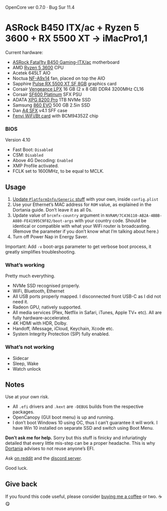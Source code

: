 OpenCore ver 0.7.0 · Bug Sur 11.4

# ASRock B450 ITX/ac + Ryzen 5 3600 + RX 5500 XT → iMacPro1,1

Current hardware:

- [ASRock Fatal1ty B450 Gaming-ITX/ac](https://www.asrock.com/mb/AMD/Fatal1ty%20B450%20Gaming-ITXac/) motherboard
- AMD [Ryzen 5 3600](https://www.amd.com/en/products/cpu/amd-ryzen-5-3600) CPU
- Acetek 645LT AIO
- Noctua [NF-A9x14](https://noctua.at/en/products/fan/nf-a9x14-pwm) fan, placed on top the AIO
- Sapphire [Pulse RX 5500 XT SF 8GB](https://www.sapphiretech.com/en/consumer/pulse-radeon-rx-5500-xt-sf-8g-gddr6) graphics card
- Corsair [Vengeance LPX](https://www.corsair.com/ww/en/Categories/Products/Memory/VENGEANCE-LPX/p/CMK16GX4M2B3200C16) 16 GB (2 x 8 GB) DDR4 3200MHz CL16
- Corsair [SF600 Platinum](https://www.corsair.com/us/en/Categories/Products/Power-Supply-Units/Power-Supply-Units-Advanced/SF-Series/p/CP-9020182-NA) SFX PSU
- ADATA [XPG 8200 Pro](https://www.xpg.com/us/feature/583/) 1TB NVMe SSD
- Samsung [860 EVO](https://www.samsung.com/us/computing/memory-storage/solid-state-drives/ssd-860-evo-2-5--sata-iii-500gb-mz-76e500b-am/) 500 GB 2.5in SSD
- Dan [A4 SFX](https://dan-cases.com/dana4.php) v4.1 SFF case
- [Fenvi WiFi/Bt card](https://www.aliexpress.com/item/Dual-band-Wireless-Hackintosh-BCM94352Z-WIFI-Card-Broadcom-bcm94352-M-2-Bluetooth-4-0-Network-NGFF/32464748097.html) with BCM94352Z chip

### BIOS

Version 4.10

- Fast Boot: `Disabled`
- CSM: `Disabled`
- Above 4G Decoding: `Enabled`
- XMP Profile activated.
- FCLK set to 1600MHz, to be equal to MCLK.

## Usage

1. [Update `PlatformInfo/Generic` stuff](https://dortania.github.io/OpenCore-Post-Install/universal/iservices.html#generate-a-new-serial) with your own, inside `config.plist`
2. Use your Ethernet’s MAC address for `ROM` value, as explained in the Dortania guide. Don’t leave it as all 0s.
3. Update value of `brcmfx-country` argument in `NVRAM/7C436110-AB2A-4BBB-A880-FE41995C9F82/boot-args` with your country code. Should be identical or compatible with what your WiFi router is broadcasting. (Remove the parameter if you don’t know what I’m talking about here.)
4. Turn off Power Nap in Energy Saver.

Important: Add `-v` boot-args parameter to get verbose boot process, it greatly simplifies troubleshooting.

### What’s working

Pretty much everything.

- NVMe SSD recognised properly.
- WiFi, Bluetooth, Ethernet
- All USB ports properly mapped. I disconnected front USB-C as I did not need it.
- Radeon GPU, natively supported.
- All media services (Plex, Netflix in Safari, iTunes, Apple TV+ etc). All are fully hardware-accelerated.
- 4K HDMI with HDR, Dolby.
- Handoff, iMessage, iCloud, Keychain, Xcode etc.
- System Integrity Protection (SIP) fully enabled.

### What’s not working

- Sidecar
- Sleep, Wake
- Watch unlock

## Notes

Use at your own risk. 

- All `.efi` drivers and `.kext` are `-DEBUG` builds from the respective packages. 
- OpenCanopy (GUI boot menu) is up and running.
- I don’t boot Windows 10 using OC, thus I can’t guarantee it will work. I have Win 10 installed on separate SSD and switch using Boot Menu.

**Don’t ask me for help.** Sorry but this stuff is finicky and infuriatingly detailed that every little mis-step can be a proper headache. This is why [Dortania](https://dortania.github.io) advises to not reuse anyone’s EFI.  

Ask [on reddit](https://www.reddit.com/r/hackintosh/) and the [discord server](https://discord.gg/Wxam8aH).

Good luck.


## Give back

If you found this code useful, please consider [buying me a coffee](https://www.buymeacoffee.com/radianttap) or two. ☕️😋
